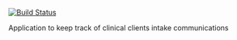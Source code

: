 [![Build Status    ](https://travis-ci.org/mt-davis/intakelog.svg?branch=master)](https://travis-ci.org/mt-davis/intakelog)

Application to keep track of clinical clients intake communications